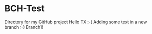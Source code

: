# BCH-Test
Directory for my GitHub project
Hello TX :-(
Adding some text in a new branch :-) Branch1!